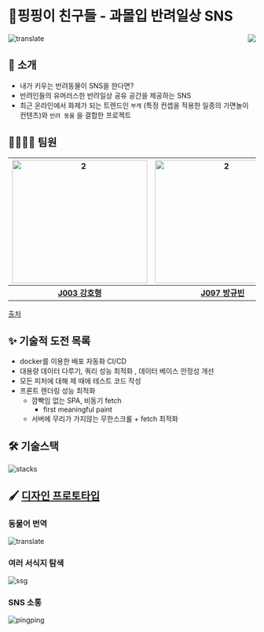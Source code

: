 
# 🧽핑핑이 친구들 - 과몰입 반려일상 SNS

<a href="https://hits.seeyoufarm.com">
        <img align="right" src="https://hits.seeyoufarm.com/api/count/incr/badge.svg?url=https://github.com/boostcampwm-2021/web20-PingPingsFriends&count_bg=%23FF7777&title_bg=%23784242&icon=&icon_color=%23E7E7E7&title=&edge_flat=false" />
</a>

![translate](https://user-images.githubusercontent.com/63776725/139362324-8a7141b1-4612-4ff1-a6f1-437ea3fcf76c.gif)
## 🐶 소개 
- 내가 키우는 반려동물이 SNS을 한다면?
- 반려인들의 유머러스한 반려일상 공유 공간을 제공하는 SNS
- 최근 온라인에서 화제가 되는 트렌드인 `부캐` (특정 컨셉을 적용한 일종의 가면놀이 컨텐츠)와 `반려 동물` 을 결합한 프로젝트

## 👨‍👨‍👦‍👦 팀원


|<img width="275" height="250" alt="2" src="https://i.imgur.com/VGoGweG.png">|<img width="275" height="250" alt="2" src="https://i.imgur.com/2Idd8Yh.png">|<img width="275" height="250" alt="2" src="https://i.imgur.com/0nWmd9H.png">|<img width="300" height="250" alt="2" src="https://i.imgur.com/6gHid90.png">|
|:---:|:---:|:---:|:---:|
|__[J003 강호형](https://github.com/kanghohyeong)__|__[J097 방규빈](https://github.com/9b2n)__|__[J131 유제호](https://github.com/ludacirs)__|__[J145 이신필](https://github.com/Lee-3-8)__|




[출처](https://namu.wiki/w/%EB%84%A4%EB%AA%A8%EB%B0%94%EC%A7%80%20%EC%8A%A4%ED%8F%B0%EC%A7%80%EB%B0%A5)

## ✨ 기술적 도전 목록
- docker를 이용한 배포 자동화 CI/CD
- 대용량 데이터 다루기,  쿼리 성능 최적화 , 데이터 베이스 안정성 개선
- 모든 피처에 대해 제 때에 테스트 코드 작성
- 프론트 렌더링 성능 최적화
    - 깜빡임 없는 SPA, 비동기 fetch
        - first meaningful paint
    - 서버에 무리가 가지않는 무한스크롤 + fetch 최적화

## 🛠️ 기술스택

![stacks](https://i.imgur.com/la2Rvxe.png)

    
    
## 🖌️ [디자인 프로토타입](https://www.figma.com/file/wwXWnCKsbGFv9zrNYBJ9xA/%ED%95%91%ED%95%91%EC%9D%B4-%EC%B9%9C%EA%B5%AC%EB%93%A4)

### 동물어 번역
![translate](https://user-images.githubusercontent.com/63776725/139362324-8a7141b1-4612-4ff1-a6f1-437ea3fcf76c.gif)

### 여러 서식지 탐색
![ssg](https://user-images.githubusercontent.com/63776725/139362361-a6f5cf5c-bd37-4593-9dcc-4cb3786630b8.gif)

### SNS 소통
![pingping](https://user-images.githubusercontent.com/63776725/139362503-f4b93ace-17ad-4aae-8bbb-73ac35c2d844.gif)
